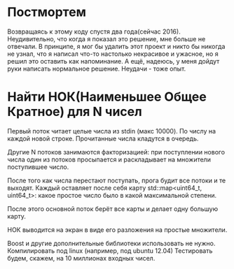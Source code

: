 # Постмортем

Возвращаясь к этому коду спустя два года(сейчас 2016). Неудивительно, что когда я показал это решение, мне больше не отвечали.
В принципе, я мог бы удалить этот проект и никто бы никогда не узнал, что я написал что-то настолько некрасивое и ужасное, но я решил это оставить как напоминание. 
А ещё, надеюсь, у меня дойдут руки написать нормальное решение.
Неудачи - тоже опыт.

# Найти НОК(Наименьшее Общее Кратное) для N чисел

Первый поток читает целые числа из stdin (макс 10000). По числу на каждой новой строке.
Прочитанные числа кладутся в очередь.

Другие N потоков занимаются факторизацией: при поступлении нового числа один из потоков просыпается и раскладывает на множители поступившее число.

После того как числа перестают поступать, прога будит все потоки и те выходят.
Каждый оставляет после себя карту std::map<uint64_t, uint64_t>: какое простое число было в какой максимальной степени.

После этого основной поток берёт все карты и делает одну большую карту.

НОК выводится на экран в виде его разложения на простые множители.

Boost и другие дополнительные библиотеки использовать не нужно.
Компилировать под linux (например, под ubuntu 12.04)
Тестировать будем, скажем, на 10 миллионах входных чисел.
